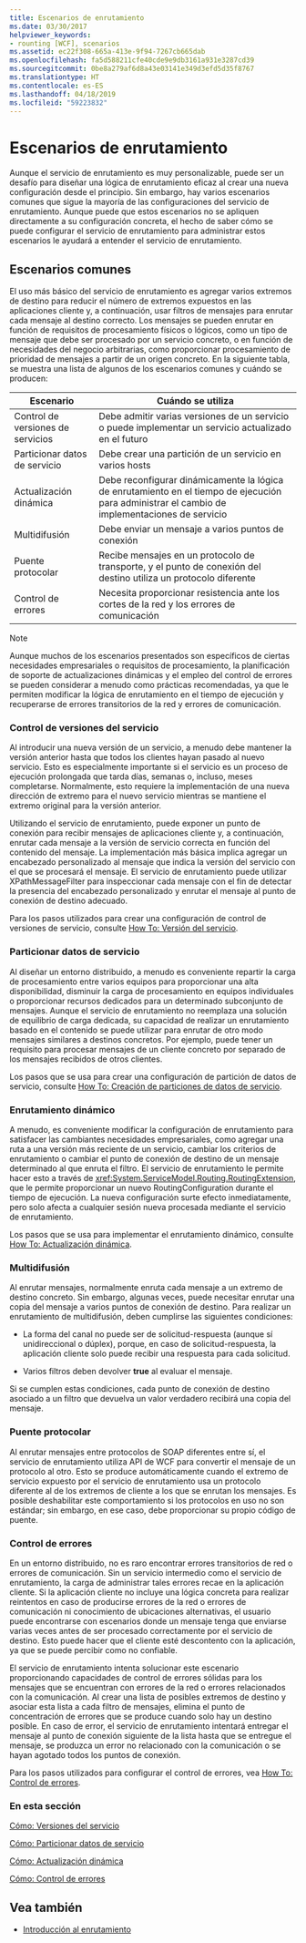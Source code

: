 ```yaml
---
title: Escenarios de enrutamiento
ms.date: 03/30/2017
helpviewer_keywords:
- rounting [WCF], scenarios
ms.assetid: ec22f308-665a-413e-9f94-7267cb665dab
ms.openlocfilehash: fa5d588211cfe40cde9e9db3161a931e3287cd39
ms.sourcegitcommit: 0be8a279af6d8a43e03141e349d3efd5d35f8767
ms.translationtype: HT
ms.contentlocale: es-ES
ms.lasthandoff: 04/18/2019
ms.locfileid: "59223832"
---
```

# <a name="routing-scenarios"></a>Escenarios de enrutamiento
Aunque el servicio de enrutamiento es muy personalizable, puede ser un desafío para diseñar una lógica de enrutamiento eficaz al crear una nueva configuración desde el principio.  Sin embargo, hay varios escenarios comunes que sigue la mayoría de las configuraciones del servicio de enrutamiento. Aunque puede que estos escenarios no se apliquen directamente a su configuración concreta, el hecho de saber cómo se puede configurar el servicio de enrutamiento para administrar estos escenarios le ayudará a entender el servicio de enrutamiento.  
  
## <a name="common-scenarios"></a>Escenarios comunes  
 El uso más básico del servicio de enrutamiento es agregar varios extremos de destino para reducir el número de extremos expuestos en las aplicaciones cliente y, a continuación, usar filtros de mensajes para enrutar cada mensaje al destino correcto. Los mensajes se pueden enrutar en función de requisitos de procesamiento físicos o lógicos, como un tipo de mensaje que debe ser procesado por un servicio concreto, o en función de necesidades del negocio arbitrarias, como proporcionar procesamiento de prioridad de mensajes a partir de un origen concreto. En la siguiente tabla, se muestra una lista de algunos de los escenarios comunes y cuándo se producen:  
  
|Escenario|Cuándo se utiliza|  
|--------------|--------------|  
|Control de versiones de servicios|Debe admitir varias versiones de un servicio o puede implementar un servicio actualizado en el futuro|  
|Particionar datos de servicio|Debe crear una partición de un servicio en varios hosts|  
|Actualización dinámica|Debe reconfigurar dinámicamente la lógica de enrutamiento en el tiempo de ejecución para administrar el cambio de implementaciones de servicio|  
|Multidifusión|Debe enviar un mensaje a varios puntos de conexión|  
|Puente protocolar|Recibe mensajes en un protocolo de transporte, y el punto de conexión del destino utiliza un protocolo diferente|  
|Control de errores|Necesita proporcionar resistencia ante los cortes de la red y los errores de comunicación|  
  
> [!NOTE]
>  Aunque muchos de los escenarios presentados son específicos de ciertas necesidades empresariales o requisitos de procesamiento, la planificación de soporte de actualizaciones dinámicas y el empleo del control de errores se pueden considerar a menudo como prácticas recomendadas, ya que le permiten modificar la lógica de enrutamiento en el tiempo de ejecución y recuperarse de errores transitorios de la red y errores de comunicación.  
  
### <a name="service-versioning"></a>Control de versiones del servicio  
 Al introducir una nueva versión de un servicio, a menudo debe mantener la versión anterior hasta que todos los clientes hayan pasado al nuevo servicio. Esto es especialmente importante si el servicio es un proceso de ejecución prolongada que tarda días, semanas o, incluso, meses completarse. Normalmente, esto requiere la implementación de una nueva dirección de extremo para el nuevo servicio mientras se mantiene el extremo original para la versión anterior.  
  
 Utilizando el servicio de enrutamiento, puede exponer un punto de conexión para recibir mensajes de aplicaciones cliente y, a continuación, enrutar cada mensaje a la versión de servicio correcta en función del contenido del mensaje. La implementación más básica implica agregar un encabezado personalizado al mensaje que indica la versión del servicio con el que se procesará el mensaje. El servicio de enrutamiento puede utilizar XPathMessageFilter para inspeccionar cada mensaje con el fin de detectar la presencia del encabezado personalizado y enrutar el mensaje al punto de conexión de destino adecuado.  
  
 Para los pasos utilizados para crear una configuración de control de versiones de servicio, consulte [How To: Versión del servicio](../../../../docs/framework/wcf/feature-details/how-to-service-versioning.md).
  
### <a name="service-data-partitioning"></a>Particionar datos de servicio  
 Al diseñar un entorno distribuido, a menudo es conveniente repartir la carga de procesamiento entre varios equipos para proporcionar una alta disponibilidad, disminuir la carga de procesamiento en equipos individuales o proporcionar recursos dedicados para un determinado subconjunto de mensajes. Aunque el servicio de enrutamiento no reemplaza una solución de equilibrio de carga dedicada, su capacidad de realizar un enrutamiento basado en el contenido se puede utilizar para enrutar de otro modo mensajes similares a destinos concretos. Por ejemplo, puede tener un requisito para procesar mensajes de un cliente concreto por separado de los mensajes recibidos de otros clientes.  
  
 Los pasos que se usa para crear una configuración de partición de datos de servicio, consulte [How To: Creación de particiones de datos de servicio](../../../../docs/framework/wcf/feature-details/how-to-service-data-partitioning.md).  
  
### <a name="dynamic-routing"></a>Enrutamiento dinámico  
 A menudo, es conveniente modificar la configuración de enrutamiento para satisfacer las cambiantes necesidades empresariales, como agregar una ruta a una versión más reciente de un servicio, cambiar los criterios de enrutamiento o cambiar el punto de conexión de destino de un mensaje determinado al que enruta el filtro. El servicio de enrutamiento le permite hacer esto a través de <xref:System.ServiceModel.Routing.RoutingExtension>, que le permite proporcionar un nuevo RoutingConfiguration durante el tiempo de ejecución. La nueva configuración surte efecto inmediatamente, pero solo afecta a cualquier sesión nueva procesada mediante el servicio de enrutamiento.  
  
 Los pasos que se usa para implementar el enrutamiento dinámico, consulte [How To: Actualización dinámica](../../../../docs/framework/wcf/feature-details/how-to-dynamic-update.md).
  
### <a name="multicast"></a>Multidifusión  
 Al enrutar mensajes, normalmente enruta cada mensaje a un extremo de destino concreto.  Sin embargo, algunas veces, puede necesitar enrutar una copia del mensaje a varios puntos de conexión de destino. Para realizar un enrutamiento de multidifusión, deben cumplirse las siguientes condiciones:  
  
-   La forma del canal no puede ser de solicitud-respuesta (aunque sí unidireccional o dúplex), porque, en caso de solicitud-respuesta, la aplicación cliente solo puede recibir una respuesta para cada solicitud.  
  
-   Varios filtros deben devolver **true** al evaluar el mensaje.  
  
 Si se cumplen estas condiciones, cada punto de conexión de destino asociado a un filtro que devuelva un valor verdadero recibirá una copia del mensaje.  
  
### <a name="protocol-bridging"></a>Puente protocolar  
 Al enrutar mensajes entre protocolos de SOAP diferentes entre sí, el servicio de enrutamiento utiliza API de WCF para convertir el mensaje de un protocolo al otro. Esto se produce automáticamente cuando el extremo de servicio expuesto por el servicio de enrutamiento usa un protocolo diferente al de los extremos de cliente a los que se enrutan los mensajes. Es posible deshabilitar este comportamiento si los protocolos en uso no son estándar; sin embargo, en ese caso, debe proporcionar su propio código de puente.
  
### <a name="error-handling"></a>Control de errores  
 En un entorno distribuido, no es raro encontrar errores transitorios de red o errores de comunicación. Sin un servicio intermedio como el servicio de enrutamiento, la carga de administrar tales errores recae en la aplicación cliente. Si la aplicación cliente no incluye una lógica concreta para realizar reintentos en caso de producirse errores de la red o errores de comunicación ni conocimiento de ubicaciones alternativas, el usuario puede encontrarse con escenarios donde un mensaje tenga que enviarse varias veces antes de ser procesado correctamente por el servicio de destino. Esto puede hacer que el cliente esté descontento con la aplicación, ya que se puede percibir como no confiable.  
  
 El servicio de enrutamiento intenta solucionar este escenario proporcionando capacidades de control de errores sólidas para los mensajes que se encuentran con errores de la red o errores relacionados con la comunicación. Al crear una lista de posibles extremos de destino y asociar esta lista a cada filtro de mensajes, elimina el punto de concentración de errores que se produce cuando solo hay un destino posible. En caso de error, el servicio de enrutamiento intentará entregar el mensaje al punto de conexión siguiente de la lista hasta que se entregue el mensaje, se produzca un error no relacionado con la comunicación o se hayan agotado todos los puntos de conexión.  
  
 Para los pasos utilizados para configurar el control de errores, vea [How To: Control de errores](../../../../docs/framework/wcf/feature-details/how-to-error-handling.md).
  
### <a name="in-this-section"></a>En esta sección  
 [Cómo: Versiones del servicio](../../../../docs/framework/wcf/feature-details/how-to-service-versioning.md)  
  
 [Cómo: Particionar datos de servicio](../../../../docs/framework/wcf/feature-details/how-to-service-data-partitioning.md)  
  
 [Cómo: Actualización dinámica](../../../../docs/framework/wcf/feature-details/how-to-dynamic-update.md)  
  
 [Cómo: Control de errores](../../../../docs/framework/wcf/feature-details/how-to-error-handling.md)  
  
## <a name="see-also"></a>Vea también

- [Introducción al enrutamiento](../../../../docs/framework/wcf/feature-details/routing-introduction.md)
